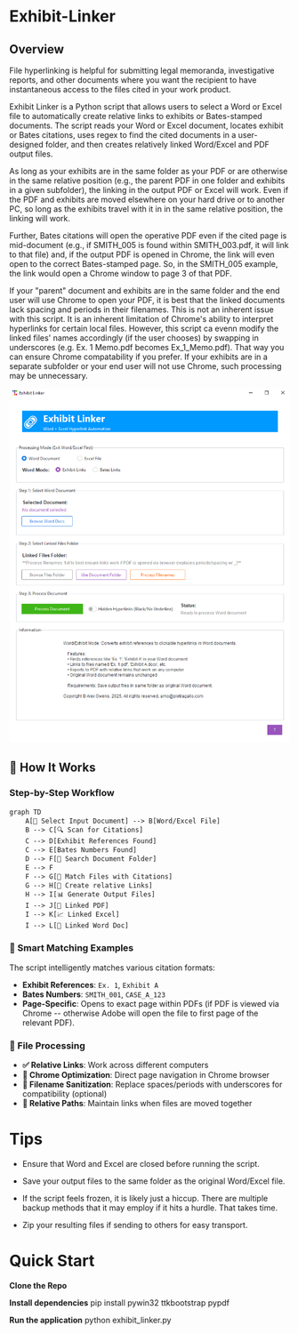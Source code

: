 # Exhibit-Linker

## Overview
File hyperlinking is helpful for submitting legal memoranda, investigative reports, and other documents where you want the recipient to have instantaneous access to the files cited in your work product.

Exhibit Linker is a Python script that allows users to select a Word or Excel file to automatically create relative links to exhibits or Bates-stamped documents. The script reads your Word or Excel document, locates exhibit or Bates citations, uses regex to find the cited documents in a user-designed folder, and then creates relatively linked Word/Excel and PDF output files. 

As long as your exhibits are in the same folder as your PDF or are otherwise in the same relative position (e.g., the parent PDF in one folder and exhibits in a given subfolder), the linking in the output PDF or Excel will work. Even if the PDF and exhibits are moved elsewhere on your hard drive or to another PC, so long as the exhibits travel with it in in the same relative position, the linking will work.

Further, Bates citations will open the operative PDF even if the cited page is mid-document (e.g., if SMITH_005 is found within SMITH_003.pdf, it will link to that file) and, if the output PDF is opened in Chrome, the link will even open to the correct Bates-stamped page. So, in the SMITH_005 example, the link would open a Chrome window to page 3 of that PDF.

If your "parent" document and exhibits are in the same folder and the end user will use Chrome to open your PDF, it is best that the linked documents lack spacing and periods in their filenames.  This is not an inherent issue with this script.  It is an inherent limitation of Chrome's ability to interpret hyperlinks for certain local files.  However, this script ca evenn modify the linked files' names accordingly (if the user chooses) by swapping in underscores (e.g. Ex. 1 Memo.pdf becomes Ex_1_Memo.pdf).  That way you can ensure Chrome compatability if you prefer.  If your exhibits are in a separate subfolder or your end user will not use Chrome, such processing may be unnecessary.

![Screenshot A](./images/Screenshot_A1.png)

## 🔄 How It Works

### Step-by-Step Workflow

```mermaid
graph TD
    A[📄 Select Input Document] --> B[Word/Excel File]
    B --> C[🔍 Scan for Citations]
    C --> D[Exhibit References Found]
    C --> E[Bates Numbers Found]
    D --> F[📁 Search Document Folder]
    E --> F
    F --> G[🎯 Match Files with Citations]
    G --> H[🔗 Create relative Links]
    H --> I[📊 Generate Output Files]
    I --> J[📑 Linked PDF]
    I --> K[📈 Linked Excel]
    I --> L[📝 Linked Word Doc]
```


### 🎯 Smart Matching Examples

The script intelligently matches various citation formats:

- **Exhibit References**: `Ex. 1`, `Exhibit A`
- **Bates Numbers**: `SMITH_001`, `CASE_A_123`
- **Page-Specific**: Opens to exact page within PDFs (if PDF is viewed via Chrome -- otherwise Adobe will open the file to first page of the relevant PDF).

### 🔧 File Processing 

- **✅ Relative Links**: Work across different computers 
- **📱 Chrome Optimization**: Direct page navigation in Chrome browser
- **🔄 Filename Sanitization**: Replace spaces/periods with underscores for compatibility (optional)
- **📂 Relative Paths**: Maintain links when files are moved together

# Tips

- Ensure that Word and Excel are closed before running the script.

-  Save your output files to the same folder as the original Word/Excel file.

- If the script feels frozen, it is likely just a hiccup.  There are multiple backup methods that it may employ if it hits a hurdle.  That takes time.

- Zip your resulting files if sending to others for easy transport. 


# Quick Start
**Clone the Repo**

**Install dependencies**
pip install pywin32 ttkbootstrap pypdf

**Run the application**
python exhibit_linker.py

